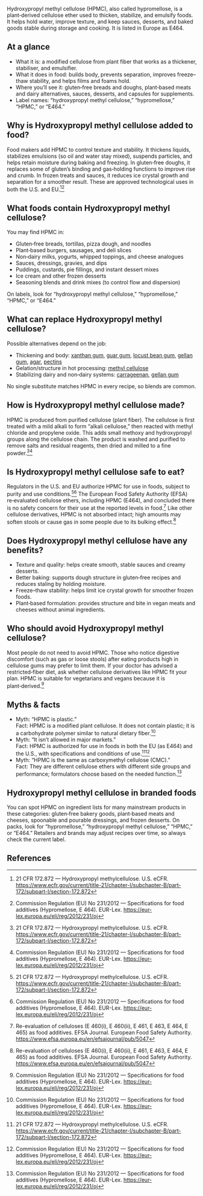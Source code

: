 Hydroxypropyl methyl cellulose (HPMC), also called hypromellose, is a plant‑derived cellulose ether used to thicken, stabilize, and emulsify foods. It helps hold water, improve texture, and keep sauces, desserts, and baked goods stable during storage and cooking. It is listed in Europe as E464.

<!--more-->

## At a glance
- What it is: a modified cellulose from plant fiber that works as a thickener, stabiliser, and emulsifier.
- What it does in food: builds body, prevents separation, improves freeze–thaw stability, and helps films and foams hold.
- Where you’ll see it: gluten‑free breads and doughs, plant‑based meats and dairy alternatives, sauces, desserts, and capsules for supplements.
- Label names: “hydroxypropyl methyl cellulose,” “hypromellose,” “HPMC,” or “E464.”

## Why is Hydroxypropyl methyl cellulose added to food?
Food makers add HPMC to control texture and stability. It thickens liquids, stabilizes emulsions (so oil and water stay mixed), suspends particles, and helps retain moisture during baking and freezing. In gluten‑free doughs, it replaces some of gluten’s binding and gas‑holding functions to improve rise and crumb. In frozen treats and sauces, it reduces ice crystal growth and separation for a smoother result. These are approved technological uses in both the U.S. and EU.[^1][^2]

## What foods contain Hydroxypropyl methyl cellulose?
You may find HPMC in:
- Gluten‑free breads, tortillas, pizza dough, and noodles
- Plant‑based burgers, sausages, and deli slices
- Non‑dairy milks, yogurts, whipped toppings, and cheese analogues
- Sauces, dressings, gravies, and dips
- Puddings, custards, pie fillings, and instant dessert mixes
- Ice cream and other frozen desserts
- Seasoning blends and drink mixes (to control flow and dispersion)

On labels, look for “hydroxypropyl methyl cellulose,” “hypromellose,” “HPMC,” or “E464.”

## What can replace Hydroxypropyl methyl cellulose?
Possible alternatives depend on the job:
- Thickening and body: [xanthan gum](/e415-xanthan-gum), [guar gum](/e412-guar-gum), [locust bean gum](/e410-locust-bean-gum), [gellan gum](/e418-gellan-gum), [agar](/e406-agar), [pectins](/e440-pectins)
- Gelation/structure in hot processing: [methyl cellulose](/e461-methyl-cellulose)
- Stabilizing dairy and non‑dairy systems: [carrageenan](/e407-carrageenan), [gellan gum](/e418-gellan-gum)

No single substitute matches HPMC in every recipe, so blends are common.

## How is Hydroxypropyl methyl cellulose made?
HPMC is produced from purified cellulose (plant fiber). The cellulose is first treated with a mild alkali to form “alkali cellulose,” then reacted with methyl chloride and propylene oxide. This adds small methoxy and hydroxypropyl groups along the cellulose chain. The product is washed and purified to remove salts and residual reagents, then dried and milled to a fine powder.[^1][^2]

## Is Hydroxypropyl methyl cellulose safe to eat?
Regulators in the U.S. and EU authorize HPMC for use in foods, subject to purity and use conditions.[^1][^2] The European Food Safety Authority (EFSA) re‑evaluated cellulose ethers, including HPMC (E464), and concluded there is no safety concern for their use at the reported levels in food.[^3] Like other cellulose derivatives, HPMC is not absorbed intact; high amounts may soften stools or cause gas in some people due to its bulking effect.[^3]

## Does Hydroxypropyl methyl cellulose have any benefits?
- Texture and quality: helps create smooth, stable sauces and creamy desserts.
- Better baking: supports dough structure in gluten‑free recipes and reduces staling by holding moisture.
- Freeze–thaw stability: helps limit ice crystal growth for smoother frozen foods.
- Plant‑based formulation: provides structure and bite in vegan meats and cheeses without animal ingredients.

## Who should avoid Hydroxypropyl methyl cellulose?
Most people do not need to avoid HPMC. Those who notice digestive discomfort (such as gas or loose stools) after eating products high in cellulose gums may prefer to limit them. If your doctor has advised a restricted‑fiber diet, ask whether cellulose derivatives like HPMC fit your plan. HPMC is suitable for vegetarians and vegans because it is plant‑derived.[^2]

## Myths & facts
- Myth: “HPMC is plastic.”  
  Fact: HPMC is a modified plant cellulose. It does not contain plastic; it is a carbohydrate polymer similar to natural dietary fiber.[^2]
- Myth: “It isn’t allowed in major markets.”  
  Fact: HPMC is authorized for use in foods in both the EU (as E464) and the U.S., with specifications and conditions of use.[^1][^2]
- Myth: “HPMC is the same as carboxymethyl cellulose (CMC).”  
  Fact: They are different cellulose ethers with different side groups and performance; formulators choose based on the needed function.[^2]

## Hydroxypropyl methyl cellulose in branded foods
You can spot HPMC on ingredient lists for many mainstream products in these categories: gluten‑free bakery goods, plant‑based meats and cheeses, spoonable and pourable dressings, and frozen desserts. On packs, look for “hypromellose,” “hydroxypropyl methyl cellulose,” “HPMC,” or “E464.” Retailers and brands may adjust recipes over time, so always check the current label.

## References
[^1]: 21 CFR 172.872 — Hydroxypropyl methylcellulose. U.S. eCFR. https://www.ecfr.gov/current/title-21/chapter-I/subchapter-B/part-172/subpart-I/section-172.872
[^2]: Commission Regulation (EU) No 231/2012 — Specifications for food additives (Hypromellose, E 464). EUR-Lex. https://eur-lex.europa.eu/eli/reg/2012/231/oj
[^3]: Re-evaluation of celluloses (E 460(i), E 460(ii), E 461, E 463, E 464, E 465) as food additives. EFSA Journal. European Food Safety Authority. https://www.efsa.europa.eu/en/efsajournal/pub/5047
